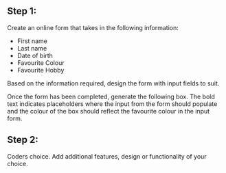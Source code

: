 ## Step 1:
Create an online form that takes in the following information:
* First name
* Last name
* Date of birth
* Favourite Colour
* Favourite Hobby

Based on the information required, design the form with input
fields to suit.  

Once the form has been completed, generate the following box.
The bold text indicates placeholders where the input from the form
should populate and the colour of the box should reflect the
favourite colour in the input form.

## Step 2:
Coders choice. Add additional features, design or functionality of
your choice.